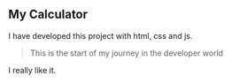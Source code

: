 ## My Calculator

I have developed this project with html, css and js.

> This is the start of my journey in the developer world

I really like it.

